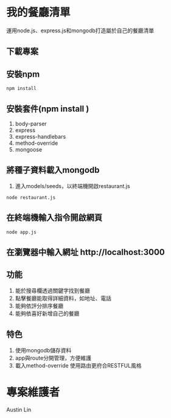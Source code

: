 # 我的餐廳清單

運用node.js、express.js和mongodb打造屬於自己的餐廳清單

## 下載專案

## 安裝npm

  ```
  npm install
  ```

## 安裝套件(npm install )
1. body-parser
2. express
3. express-handlebars
4. method-override
5. mongoose

## 將種子資料載入mongodb
1. 進入models/seeds，以終端機開啟restaurant.js
  
  ```
  node restaurant.js
  ```
  

## 在終端機輸入指令開啟網頁

  ```
  node app.js
  ```

## 在瀏覽器中輸入網址 http://localhost:3000

## 功能
1. 能於搜尋欄透過關鍵字找到餐廳
2. 點擊餐廳能取得詳細資料，如地址、電話
3. 能夠依評分排序餐廳
4. 能夠依喜好新增自己的餐廳
 

## 特色
1. 使用mongodb儲存資料
2. app與route分開管理，方便維護
3. 載入method-override 使用路由更府合RESTFUL風格


# 專案維護者

Austin Lin
